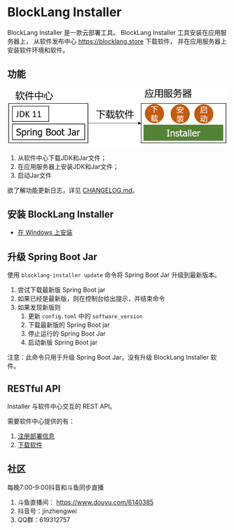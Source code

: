 # BlockLang Installer

BlockLang Installer 是一款云部署工具。
BlockLang Installer 工具安装在应用服务器上，
从软件发布中心 https://blocklang.store 下载软件，
并在应用服务器上安装软件环境和软件。

## 功能

![结构图](images/installer.png)

1. 从软件中心下载JDK和Jar文件；
2. 在应用服务器上安装JDK和Jar文件；
3. 启动Jar文件

欲了解功能更新日志，详见 [CHANGELOG.md](CHANGELOG.md)。

## 安装 BlockLang Installer

* [在 Windows 上安装](docs/install/windows.md)

## 升级 Spring Boot Jar

使用 `blocklang-installer update` 命令将 Spring Boot Jar 升级到最新版本。

1. 尝试下载最新版 Spring Boot jar
2. 如果已经是最新版，则在控制台给出提示，并结束命令
3. 如果发现新版则
   1. 更新 `config.toml` 中的 `software_version`
   2. 下载最新版的 Spring Boot jar
   3. 停止运行的 Spring Boot Jar
   4. 启动新版 Spring Boot jar

注意：此命令只用于升级 Spring Boot Jar，没有升级 BlockLang Installer 软件。

## RESTful API

Installer 与软件中心交互的 REST API。

需要软件中心提供的有：

1. [注册部署信息](docs/API/01_installers.md)
2. [下载软件](docs/API/02_softwares.md)

## 社区

每晚7:00-9:00抖音和斗鱼同步直播

1. 斗鱼直播间： https://www.douyu.com/6140385
2. 抖音号：jinzhengwei
3. QQ群：619312757
